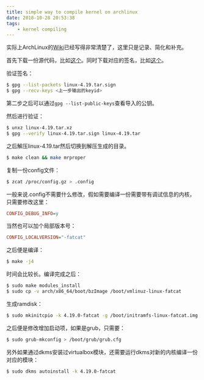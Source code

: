 ```yaml
---
title: simple way to compile kernel on archlinux
date: 2018-10-28 20:53:38
tags:
    - kernel compiling
---
```


实际上ArchLinux的[Wiki][1]已经写得非常清楚了，这里只是记录、简化和补充。

首先下载一份源代码，比如[这个][2]。同时下载对应的签名，比如[这个][3]。

验证签名：

```bash
$ gpg --list-packets linux-4.19.tar.sign
$ gpg --recv-keys <上一步输出的keyid>
```

第二步之后可以通过`gpg --list-public-keys`查看导入的公钥。

然后进行验证：

```bash
$ unxz linux-4.19.tar.xz
$ gpg --verify linux-4.19.tar.sign linux-4.19.tar
```

<!-- more -->

之后解压linux-4.19.tar然后切换到解压生成的目录。

```bash
$ make clean && make mrproper
```

复制一份config文件：

```bash
$ zcat /proc/config.gz > .config
```

一般来说.config不需要什么修改，假如需要编译一份需要带有调试信息的内核，只需要修改这里：

```ini
CONFIG_DEBUG_INFO=y
```

当然也可以加个局部版本号：

```ini
CONFIG_LOCALVERSION="-fatcat"
```

之后便是编译：

```bash
$ make -j4
```

时间会比较长。编译完成之后：

```bash
$ sudo make modules_install
$ sudo cp -v arch/x86_64/boot/bzImage /boot/vmlinuz-linux-fatcat
```

生成ramdisk：

```bash
$ sudo mkinitcpio -k 4.19.0-fatcat -g /boot/initramfs-linux-fatcat.img
```

之后便是修改增加启动项，如果是grub，只需要：

```bash
$ sudo grub-mkconfig > /boot/grub/grub.cfg
```

另外如果通过dkms安装过virtualbox模块，还需要运行dkms对新的内核编译一份对应的模块：

```bash
$ sudo dkms autoinstall -k 4.19.0-fatcat
```

[1]: https://wiki.archlinux.org/index.php/Kernel/Traditional_compilation
[2]: https://cdn.kernel.org/pub/linux/kernel/v4.x/linux-4.19.tar.xz
[3]: https://cdn.kernel.org/pub/linux/kernel/v4.x/linux-4.19.tar.sign
